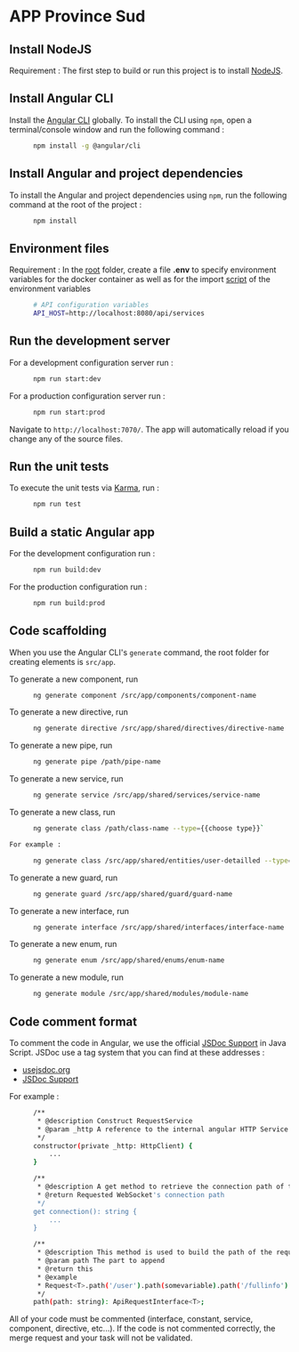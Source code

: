 # APP Province Sud

## Install NodeJS

Requirement : The first step to build or run this project is to install [NodeJS](https://nodejs.org/en/download/).

## Install Angular CLI

Install the [Angular CLI](https://github.com/angular/angular-cli) globally.
To install the CLI using `npm`, open a terminal/console window and run the following command :

```sh
      npm install -g @angular/cli
``` 

## Install Angular and project dependencies

To install the Angular and project dependencies using `npm`, run the following command at the root of the project :

```sh
      npm install
``` 

## Environment files

Requirement : In the [root](./) folder, create a file <b>.env</b> to specify environment variables for
the docker container as well as for the import [script](./src/environments/setenv.ts) of the environment variables

```sh
      # API configuration variables
      API_HOST=http://localhost:8080/api/services
```

## Run the development server

For a development configuration server run :

```sh
      npm run start:dev
```

For a production configuration server run :

```sh
      npm run start:prod
```

Navigate to `http://localhost:7070/`. The app will automatically reload if you change any of the source files.

## Run the unit tests

To execute the unit tests via [Karma](https://karma-runner.github.io), run :

```sh
      npm run test
``` 

## Build a static Angular app

For the development configuration run :

```sh
      npm run build:dev
```

For the production configuration run :

```sh
      npm run build:prod
```

## Code scaffolding

When you use the Angular CLI's `generate` command, the root folder for creating elements is `src/app`.

To generate a new component, run
```sh
      ng generate component /src/app/components/component-name
```

To generate a new directive, run
```sh
      ng generate directive /src/app/shared/directives/directive-name
```

To generate a new pipe, run
```sh
      ng generate pipe /path/pipe-name
```

To generate a new service, run
```sh
      ng generate service /src/app/shared/services/service-name
```

To generate a new class, run
```sh
      ng generate class /path/class-name --type={{choose type}}`

For example :

      ng generate class /src/app/shared/entities/user-detailled --type=entity`
```

To generate a new guard, run
```sh 
      ng generate guard /src/app/shared/guard/guard-name
```

To generate a new interface, run
```sh 
      ng generate interface /src/app/shared/interfaces/interface-name
```

To generate a new enum, run
```sh
      ng generate enum /src/app/shared/enums/enum-name
```

To generate a new module, run
```sh
      ng generate module /src/app/shared/modules/module-name 
```

## Code comment format

To comment the code in Angular, we use the official [JSDoc Support](https://github.com/Microsoft/TypeScript/wiki/JSDoc-support-in-JavaScript) in Java Script.
JSDoc use a tag system that you can find at these addresses :

- [usejsdoc.org](http://usejsdoc.org/)
- [JSDoc Support](https://github.com/Microsoft/TypeScript/wiki/JSDoc-support-in-JavaScript)

For example :

```sh 
      /**
       * @description Construct RequestService
       * @param _http A reference to the internal angular HTTP Service
       */
      constructor(private _http: HttpClient) {
          ...
      }
```
```sh 
      /**
       * @description A get method to retrieve the connection path of the WebsocketService
       * @return Requested WebSocket's connection path
       */
      get connection(): string {
          ...
      }
```
```sh 
      /**
       * @description This method is used to build the path of the request
       * @param path The part to append
       * @return this
       * @example
       * Request<T>.path('/user').path(somevariable).path('/fullinfo') // -> /user/me/fullinfo
       */
      path(path: string): ApiRequestInterface<T>;
```

All of your code must be commented (interface, constant, service, component, directive, etc...).
If the code is not commented correctly, the merge request and your task will not be validated.
